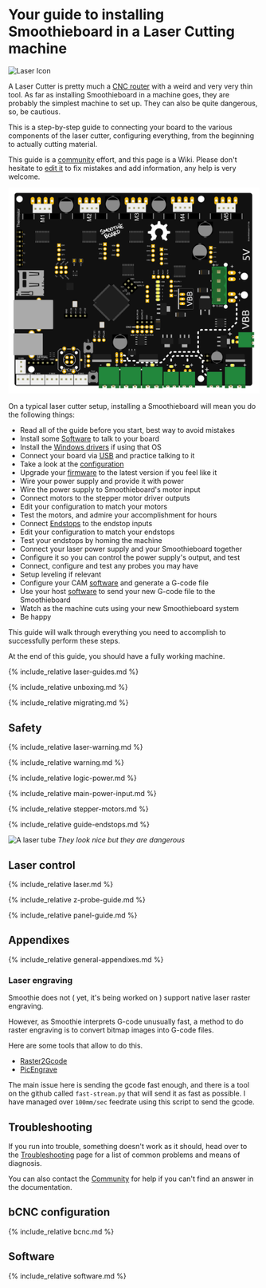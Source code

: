 
# Your guide to installing Smoothieboard in a Laser Cutting machine

![Laser Icon](images/icon-laser-big-round.png)

A Laser Cutter is pretty much a [CNC router](cnc-mill-guide.md) with a weird and very very thin tool. As far as installing Smoothieboard in a machine goes, they are probably the simplest machine to set up. They can also be quite dangerous, so, be cautious.

This is a step-by-step guide to connecting your board to the various components of the laser cutter, configuring everything, from the beginning to actually cutting material.

This guide is a [community](irc.md) effort, and this page is a Wiki. Please don't hesitate to [edit it](#_editpage) to fix mistakes and add information, any help is very welcome.

![Smoothieboard Fritzing](images/smoothieboard-fritzing.png)

On a typical laser cutter setup, installing a Smoothieboard will mean you do the following things:

- Read all of the guide before you start, best way to avoid mistakes
- Install some [Software](software.md) to talk to your board
- Install the [Windows drivers](windows-drivers.md) if using that OS
- Connect your board via [USB](usb.md) and practice talking to it
- Take a look at the [configuration](configuring-smoothie.md)
- Upgrade your [firmware](flashing-smoothie-firmware.md) to the latest version if you feel like it
- Wire your power supply and provide it with power
- Wire the power supply to Smoothieboard's motor input
- Connect motors to the stepper motor driver outputs
- Edit your configuration to match your motors
- Test the motors, and admire your accomplishment for hours
- Connect [Endstops](guide-endstops.md) to the endstop inputs
- Edit your configuration to match your endstops
- Test your endstops by homing the machine
- Connect your laser power supply and your Smoothieboard together
- Configure it so you can control the power supply's output, and test
- Connect, configure and test any probes you may have
- Setup leveling if relevant
- Configure your CAM [software](software.md) and generate a G-code file
- Use your host [software](software.md) to send your new G-code file to the Smoothieboard
- Watch as the machine cuts using your new Smoothieboard system
- Be happy

This guide will walk through everything you need to accomplish to successfully perform these steps.

At the end of this guide, you should have a fully working machine.

{% include_relative laser-guides.md %}

{% include_relative unboxing.md %}

{% include_relative migrating.md %}

## Safety

{% include_relative laser-warning.md %}

{% include_relative warning.md %}

{% include_relative logic-power.md %}

{% include_relative main-power-input.md %}

{% include_relative stepper-motors.md %}

{% include_relative guide-endstops.md %}

![A laser tube](images/firebrick.jpg)
*They look nice but they are dangerous*

## Laser control

{% include_relative laser.md %}

{% include_relative z-probe-guide.md %}

{% include_relative panel-guide.md %}

## Appendixes

{% include_relative general-appendixes.md %}

### Laser engraving

Smoothie does not ( yet, it's being worked on ) support native laser raster engraving.

However, as Smoothie interprets G-code unusually fast, a method to do raster engraving is to convert bitmap images into G-code files.

Here are some tools that allow to do this.

- [Raster2Gcode](http://fablabo.net/wiki/Raster2Gcode)
- [PicEngrave](http://www.picengrave.com/)

The main issue here is sending the gcode fast enough, and there is a tool on the github called `fast-stream.py` that will send it as fast as possible. I have managed over `100mm/sec` feedrate using this script to send the gcode.

## Troubleshooting

If you run into trouble, something doesn't work as it should, head over to the [Troubleshooting](troubleshooting.md) page for a list of common problems and means of diagnosis.

You can also contact the [Community](irc.md) for help if you can't find an answer in the documentation.

## bCNC configuration

{% include_relative bcnc.md %}

## Software

{% include_relative software.md %}
